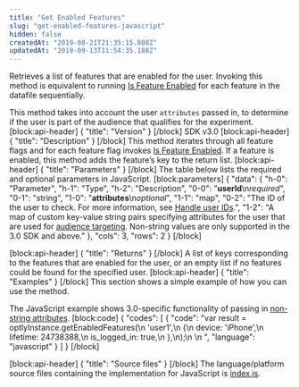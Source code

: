```yaml
---
title: "Get Enabled Features"
slug: "get-enabled-features-javascript"
hidden: false
createdAt: "2019-08-21T21:35:15.808Z"
updatedAt: "2019-09-13T11:54:35.188Z"
---
```

Retrieves a list of features that are enabled for the user. Invoking this method is equivalent to running [Is Feature Enabled](doc:is-feature-enabled-javascript) for each feature in the datafile sequentially.

This method takes into account the user `attributes` passed in, to determine if the user is part of the audience that qualifies for the experiment.  
[block:api-header]
{
  "title": "Version"
}
[/block]
SDK v3.0
[block:api-header]
{
  "title": "Description"
}
[/block]
This method iterates through all feature flags and for each feature flag invokes [Is Feature Enabled](doc:is-feature-enabled-javascript). If a feature is enabled, this method adds the feature’s key to the return list.
[block:api-header]
{
  "title": "Parameters"
}
[/block]
The table below lists the required and optional parameters in JavaScript.
[block:parameters]
{
  "data": {
    "h-0": "Parameter",
    "h-1": "Type",
    "h-2": "Description",
    "0-0": "**userId**\n*required*",
    "0-1": "string",
    "1-0": "**attributes**\n*optional*",
    "1-1": "map",
    "0-2": "The ID of the user to check. For more information, see [Handle user IDs](doc:handle-user-ids).",
    "1-2": "A map of custom key-value string pairs specifying attributes for the user that are used for [audience targeting](doc:audiences). Non-string values are only supported in the 3.0 SDK and above."
  },
  "cols": 3,
  "rows": 2
}
[/block]

[block:api-header]
{
  "title": "Returns"
}
[/block]
A list of keys corresponding to the features that are enabled for the user, or an empty list if no features could be found for the specified user.
[block:api-header]
{
  "title": "Examples"
}
[/block]
This section shows a simple example of how you can use the method.

The JavaScript example shows 3.0-specific functionality of passing in [non-string attributes](doc:target-audiences). 
[block:code]
{
  "codes": [
    {
      "code": "var result = optlyInstance.getEnabledFeatures(\n  'user1',\n  {\n    device: 'iPhone',\n    lifetime: 24738388,\n    is_logged_in: true,\n  },\n);\n  \n  ",
      "language": "javascript"
    }
  ]
}
[/block]

[block:api-header]
{
  "title": "Source files"
}
[/block]
The language/platform source files containing the implementation for JavaScript is [index.js](https://github.com/optimizely/javascript-sdk/blob/master/packages/optimizely-sdk/lib/optimizely/index.js).
